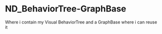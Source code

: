 # ND_BehaviorTree-GraphBase
Where i contain my Visual BehaviorTree and a GraphBase where i can reuse it 
